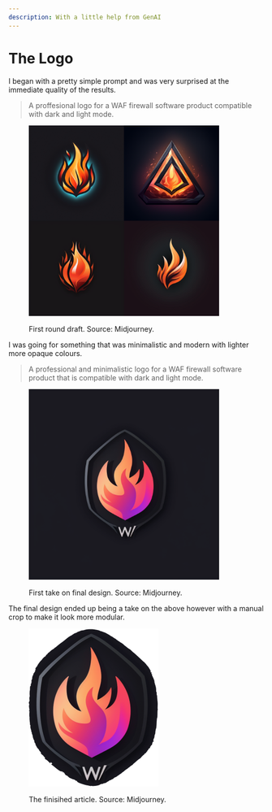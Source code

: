 ```yaml
---
description: With a little help from GenAI
---
```


# The Logo

I began with a pretty simple prompt and was very surprised at the immediate quality of the results.

> A proffesional logo for a WAF firewall software product compatible with dark and light mode.

<figure><img src="../../.gitbook/assets/billykimba_a_proffesional_logo_for_a_WAF_firewall_software_prog_1cdee015-e9d4-43b4-9554-616345e180bf-2.png" alt="" width="375"><figcaption><p>First round draft. Source: Midjourney.</p></figcaption></figure>

I was going for something that was minimalistic and modern with lighter more opaque colours.&#x20;

> A professional and minimalistic logo for a WAF firewall software product that is compatible with dark and light mode.

<figure><img src="../../.gitbook/assets/billykimba_a_proffesional_logo_for_a_WAF_firewall_software_prog_9fcc0660-59c4-48c1-ac82-45ee26a4a2dd-2.png" alt="" width="375"><figcaption><p>First take on final design. Source: Midjourney.</p></figcaption></figure>

The final design ended up being a take on the above however with a manual crop to make it look more modular.

<figure><img src="../../.gitbook/assets/billykimba_a_proffesional_logo_for_a_WAF_firewall_software_prog_9fcc0660-59c4-48c1-ac82-45ee26a4a2dd.png" alt="" width="255"><figcaption><p>The finisihed article. Source: Midjourney.</p></figcaption></figure>
